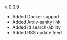 v 0.0.9
* Added Docker support
* Added Arxiv-sanity link
* Added Id search-ability
* Added RSS update feed

